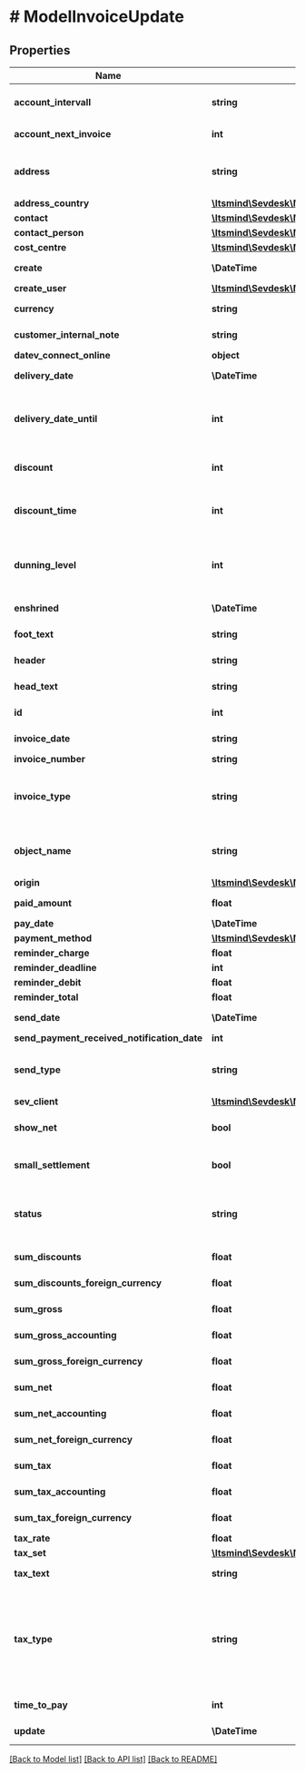 # # ModelInvoiceUpdate

## Properties

Name | Type | Description | Notes
------------ | ------------- | ------------- | -------------
**account_intervall** | **string** | The interval in which recurring invoices are due as ISO-8601 duration.&lt;br&gt;       Necessary attribute for all recurring invoices. | [optional]
**account_next_invoice** | **int** | Timestamp when the next invoice will be generated by this recurring invoice. | [optional]
**address** | **string** | Complete address of the recipient including name, street, city, zip and country.       * Line breaks can be used and will be displayed on the invoice pdf. | [optional]
**address_country** | [**\Itsmind\Sevdesk\Model\ModelCreditNoteAddressCountry**](ModelCreditNoteAddressCountry.md) |  | [optional]
**contact** | [**\Itsmind\Sevdesk\Model\ModelInvoiceUpdateContact**](ModelInvoiceUpdateContact.md) |  | [optional]
**contact_person** | [**\Itsmind\Sevdesk\Model\ModelInvoiceContactPerson**](ModelInvoiceContactPerson.md) |  | [optional]
**cost_centre** | [**\Itsmind\Sevdesk\Model\ModelInvoiceUpdateCostCentre**](ModelInvoiceUpdateCostCentre.md) |  | [optional]
**create** | **\DateTime** | Date of invoice creation | [optional] [readonly]
**create_user** | [**\Itsmind\Sevdesk\Model\ModelCreditNoteCreateUser**](ModelCreditNoteCreateUser.md) |  | [optional]
**currency** | **string** | Currency used in the invoice. Needs to be currency code according to ISO-4217 | [optional]
**customer_internal_note** | **string** | Internal note of the customer. Contains data entered into field &#39;Referenz/Bestellnummer&#39; | [optional]
**datev_connect_online** | **object** | Internal attribute | [optional]
**delivery_date** | **\DateTime** | Timestamp. This can also be a date range if you also use the attribute deliveryDateUntil | [optional]
**delivery_date_until** | **int** | If the delivery date should be a time range, another timestamp can be provided in this attribute       * to define a range from timestamp used in deliveryDate attribute to the timestamp used here. | [optional]
**discount** | **int** | If you want to give a discount, define the percentage here. Otherwise provide zero as value | [optional]
**discount_time** | **int** | If a value other than zero is used for the discount attribute,      you need to specify the amount of days for which the discount is granted. | [optional]
**dunning_level** | **int** | Defines how many reminders have already been sent for the invoice.      Starts with 1 (Payment reminder) and should be incremented by one every time another reminder is sent. | [optional]
**enshrined** | **\DateTime** | Defines if and when invoice was enshrined. Enshrined invoices can not be manipulated. | [optional]
**foot_text** | **string** | Certain html tags can be used here to format your text | [optional]
**header** | **string** | Normally consist of prefix plus the invoice number | [optional]
**head_text** | **string** | Certain html tags can be used here to format your text | [optional]
**id** | **int** | The invoice id | [optional] [readonly]
**invoice_date** | **string** | Needs to be provided as timestamp or dd.mm.yyyy | [optional]
**invoice_number** | **string** | The invoice number | [optional]
**invoice_type** | **string** | Type of the invoice. For more information on the different types, check       &lt;a href&#x3D;&#39;https://api.sevdesk.de/#section/Types-and-status-of-invoices&#39;&gt;this&lt;/a&gt; section | [optional]
**object_name** | **string** | The invoice object name | [optional] [readonly] [default to 'Invoice']
**origin** | [**\Itsmind\Sevdesk\Model\ModelInvoiceUpdateOrigin**](ModelInvoiceUpdateOrigin.md) |  | [optional]
**paid_amount** | **float** | Amount which has already been paid for this invoice by the customer | [optional] [readonly]
**pay_date** | **\DateTime** | Needs to be timestamp or dd.mm.yyyy | [optional]
**payment_method** | [**\Itsmind\Sevdesk\Model\ModelInvoiceUpdatePaymentMethod**](ModelInvoiceUpdatePaymentMethod.md) |  | [optional]
**reminder_charge** | **float** | The additional reminder charge | [optional]
**reminder_deadline** | **int** | Deadline of the reminder as timestamp | [optional]
**reminder_debit** | **float** | Debit of the reminder | [optional]
**reminder_total** | **float** | Total reminder amount | [optional]
**send_date** | **\DateTime** | The date the invoice was sent to the customer | [optional]
**send_payment_received_notification_date** | **int** | Internal attribute | [optional]
**send_type** | **string** | Type which was used to send the invoice. IMPORTANT: Please refer to the invoice section of the       *     API-Overview to understand how this attribute can be used before using it! | [optional]
**sev_client** | [**\Itsmind\Sevdesk\Model\ModelInvoiceSevClient**](ModelInvoiceSevClient.md) |  | [optional]
**show_net** | **bool** | If true, the net amount of each position will be shown on the invoice. Otherwise gross amount | [optional]
**small_settlement** | **bool** | Defines if the client uses the small settlement scheme.      If yes, the invoice must not contain any vat | [optional]
**status** | **string** | Please have a look in our       &lt;a href&#x3D;&#39;https://api.sevdesk.de/#section/Types-and-status-of-invoices&#39;&gt;Types and status of invoice&lt;/a&gt;       to see what the different status codes mean | [optional]
**sum_discounts** | **float** | Sum of all discounts in the invoice | [optional] [readonly]
**sum_discounts_foreign_currency** | **float** | Discounts sum of the invoice in the foreign currency | [optional] [readonly]
**sum_gross** | **float** | Gross sum of the invoice | [optional] [readonly]
**sum_gross_accounting** | **float** | Gross accounting sum of the invoice. Is usually the same as sumGross | [optional] [readonly]
**sum_gross_foreign_currency** | **float** | Gross sum of the invoice in the foreign currency | [optional] [readonly]
**sum_net** | **float** | Net sum of the invoice | [optional] [readonly]
**sum_net_accounting** | **float** | Net accounting sum of the invoice. Is usually the same as sumNet | [optional] [readonly]
**sum_net_foreign_currency** | **float** | Net sum of the invoice in the foreign currency | [optional] [readonly]
**sum_tax** | **float** | Tax sum of the invoice | [optional] [readonly]
**sum_tax_accounting** | **float** | Tax accounting sum of the invoice. Is usually the same as sumTax | [optional] [readonly]
**sum_tax_foreign_currency** | **float** | Tax sum of the invoice in the foreign currency | [optional] [readonly]
**tax_rate** | **float** | Is overwritten by invoice position tax rates | [optional]
**tax_set** | [**\Itsmind\Sevdesk\Model\ModelInvoiceUpdateTaxSet**](ModelInvoiceUpdateTaxSet.md) |  | [optional]
**tax_text** | **string** | A common tax text would be &#39;Umsatzsteuer 19%&#39; | [optional]
**tax_type** | **string** | Tax type of the invoice. There are four tax types: 1. default - Umsatzsteuer ausweisen 2. eu - Steuerfreie innergemeinschaftliche Lieferung (Europäische Union) 3. noteu - Steuerschuldnerschaft des Leistungsempfängers (außerhalb EU, z. B. Schweiz) 4. custom - Using custom tax set 5. ss - Kleinunternehmer Tax rates are heavily connected to the tax type used. | [optional]
**time_to_pay** | **int** | The time the customer has to pay the invoice in days | [optional]
**update** | **\DateTime** | Date of last invoice update | [optional] [readonly]

[[Back to Model list]](../../README.md#models) [[Back to API list]](../../README.md#endpoints) [[Back to README]](../../README.md)
